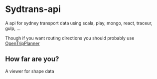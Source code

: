 # Sydtrans-api

A api for sydney transport data using scala, play, mongo, react, traceur, gulp, ...

Though if you want routing directions you should probably use [OpenTripPlanner](https://github.com/opentripplanner/OpenTripPlanner)

## How far are you?

A viewer for shape data
